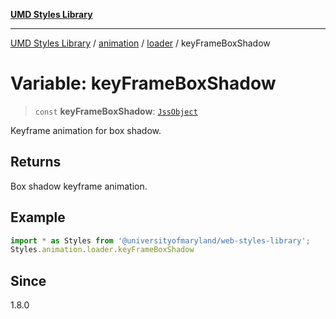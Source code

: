 [**UMD Styles Library**](../../../../README.md)

***

[UMD Styles Library](../../../../README.md) / [animation](../../../README.md) / [loader](../README.md) / keyFrameBoxShadow

# Variable: keyFrameBoxShadow

> `const` **keyFrameBoxShadow**: [`JssObject`](../../../../utilities/namespaces/transform/type-aliases/JssObject.md)

Keyframe animation for box shadow.

## Returns

Box shadow keyframe animation.

## Example

```typescript
import * as Styles from '@universityofmaryland/web-styles-library';
Styles.animation.loader.keyFrameBoxShadow
```

## Since

1.8.0
